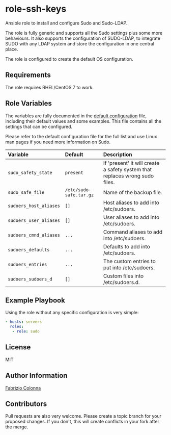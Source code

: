 # role-ssh-keys

Ansible role to install and configure Sudo and Sudo-LDAP.

The role is fully generic and supports all the Sudo settings plus some more behaviours. It also supports the configuration of SUDO-LDAP, to integrate SUDO with any LDAP system and store the configuration in one central place.

The role is configured to create the default OS configuration.

## Requirements

The role requires RHEL/CentOS 7 to work.

## Role Variables

The variables are fully documented in the [default configuration](defaults/main.yml) file, including their default values and some examples. This file contains all the settings that can be configured.

Please refer to the default configuration file for the full list and use Linux man pages if you need more information on Sudo.

| Variable               | Default                 | Description                                  |
| :---                   | :---                    | :---                                         |
| `sudo_safety_state`    | `present`               | If 'present' it will create a safety system that replaces wrong sudo files. |
| `sudo_safe_file`       | `/etc/sudo-safe.tar.gz` | Name of the backup file.                     |
| `sudoers_host_aliases` | `[]`                    | Host aliases to add into /etc/sudoers.       |
| `sudoers_user_aliases` | `[]`                    | User aliases to add into /etc/sudoers.       |
| `sudoers_cmnd_aliases` | `...`                   | Command aliases to add into /etc/sudoers.    |
| `sudoers_defaults`     | `...`                   | Defaults to add into /etc/sudoers.           |
| `sudoers_entries`      | `...`                   | The custom entries to put into /etc/sudoers. |
| `sudoers_sudoers_d`    | `[]`                    | Custom files into /etc/sudoers.d.            |

## Example Playbook

Using the role without any specific configuration is very simple:

```Yaml
- hosts: servers
  roles:
   - role: sudo
```

## License

MIT

## Author Information

[Fabrizio Colonna](colofabrix@tin.it)

## Contributors

Pull requests are also very welcome. Please create a topic branch for your proposed changes. If you don't, this will create conflicts in your fork after the merge.
